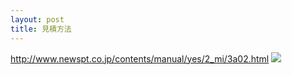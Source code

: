 ```yaml
---
layout: post
title: 見積方法
---
```


http://www.newspt.co.jp/contents/manual/yes/2_mi/3a02.html
![](/docs/images/2020-11-05-16-07-16.png)